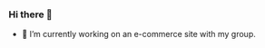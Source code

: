 ### Hi there 👋
- 🔭 I’m currently working on an e-commerce site with my group.

<!--
**rubitorres03/rubitorres03** is a ✨ _special_ ✨ repository because its `README.md` (this file) appears on your GitHub profile.

- 🔭 I’m currently working on an e-commerce site with my group.
- 🌱 I’m currently learning Javascript and HTML.
- 👯 I’m looking to collaborate on ...
- 🤔 I’m looking for help with ...
- 💬 Ask me about ...
- 📫 How to reach me: ...
- 😄 Pronouns: ...
- ⚡ Fun fact: ...
-->
